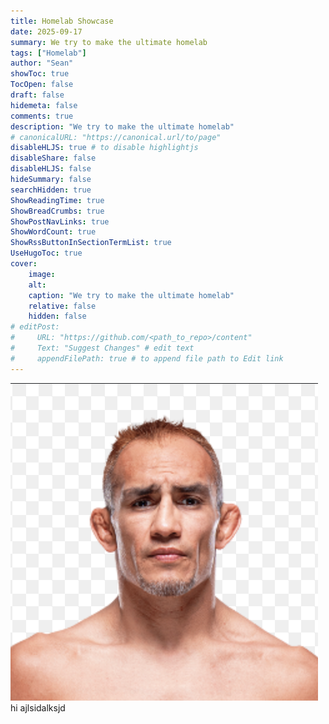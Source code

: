 ```yaml
---
title: Homelab Showcase
date: 2025-09-17
summary: We try to make the ultimate homelab
tags: ["Homelab"]
author: "Sean"
showToc: true
TocOpen: false
draft: false
hidemeta: false
comments: true
description: "We try to make the ultimate homelab"
# canonicalURL: "https://canonical.url/to/page"
disableHLJS: true # to disable highlightjs
disableShare: false
disableHLJS: false
hideSummary: false
searchHidden: true
ShowReadingTime: true
ShowBreadCrumbs: true
ShowPostNavLinks: true
ShowWordCount: true
ShowRssButtonInSectionTermList: true
UseHugoToc: true
cover:
    image: 
    alt: 
    caption: "We try to make the ultimate homelab" 
    relative: false 
    hidden: false 
# editPost:
#     URL: "https://github.com/<path_to_repo>/content"
#     Text: "Suggest Changes" # edit text
#     appendFilePath: true # to append file path to Edit link
---
```

![tony](tony.png)
hi
ajlsidalksjd